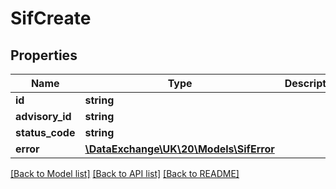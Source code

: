# SifCreate

## Properties
Name | Type | Description | Notes
------------ | ------------- | ------------- | -------------
**id** | **string** |  | [optional] 
**advisory_id** | **string** |  | [optional] 
**status_code** | **string** |  | [optional] 
**error** | [**\DataExchange\UK\20\Models\SifError**](SifError.md) |  | [optional] 

[[Back to Model list]](../README.md#documentation-for-models) [[Back to API list]](../README.md#documentation-for-api-endpoints) [[Back to README]](../README.md)


